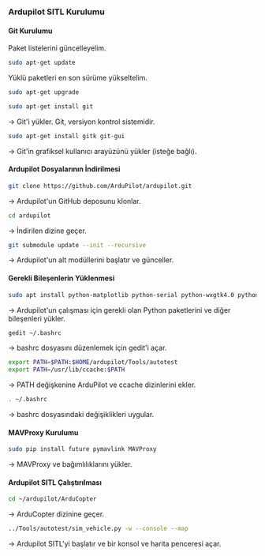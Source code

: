 ### Ardupilot SITL Kurulumu

#### Git Kurulumu

Paket listelerini güncelleyelim.
```bash
sudo apt-get update
```

Yüklü paketleri en son sürüme yükseltelim.
```bash
sudo apt-get upgrade
```

```bash
sudo apt-get install git
```
-> Git'i yükler. Git, versiyon kontrol sistemidir.

```bash
sudo apt-get install gitk git-gui
```
-> Git'in grafiksel kullanıcı arayüzünü yükler (isteğe bağlı).

#### Ardupilot Dosyalarının İndirilmesi

```bash
git clone https://github.com/ArduPilot/ardupilot.git
```
-> Ardupilot'un GitHub deposunu klonlar.

```bash
cd ardupilot
```
-> İndirilen dizine geçer.

```bash
git submodule update --init --recursive
```
-> Ardupilot'un alt modüllerini başlatır ve günceller.

#### Gerekli Bileşenlerin Yüklenmesi

```bash
sudo apt install python-matplotlib python-serial python-wxgtk4.0 python-wxtools python-lxml python-scipy python-opencv ccache gawk python-pip python-pexpect
```
-> Ardupilot'un çalışması için gerekli olan Python paketlerini ve diğer bileşenleri yükler.

```bash
gedit ~/.bashrc
```
-> bashrc dosyasını düzenlemek için gedit'i açar.

```bash
export PATH=$PATH:$HOME/ardupilot/Tools/autotest
export PATH=/usr/lib/ccache:$PATH
```
-> PATH değişkenine ArduPilot ve ccache dizinlerini ekler.

```bash
. ~/.bashrc
```
-> bashrc dosyasındaki değişiklikleri uygular.

#### MAVProxy Kurulumu

```bash
sudo pip install future pymavlink MAVProxy
```
-> MAVProxy ve bağımlılıklarını yükler.

#### Ardupilot SITL Çalıştırılması

```bash
cd ~/ardupilot/ArduCopter
```
-> ArduCopter dizinine geçer.

```bash
../Tools/autotest/sim_vehicle.py -w --console --map
```
-> Ardupilot SITL'yi başlatır ve bir konsol ve harita penceresi açar.
